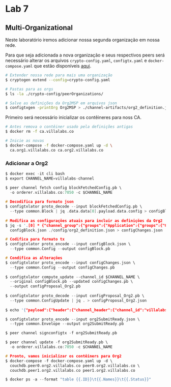 # Lab 7

## Multi-Organizational
Neste laboratório iremos adicionar nossa segunda organização em nossa rede.

Para que seja adicionada a nova organização e seus respectivos peers será necessário alterar os arquivos ``crypto-config.yaml``, ``configtx.yaml`` e ``docker-compose.yaml`` que estão disponíveis [aqui](https://github.com/deusimarferreira/hyperledger-fabric/tree/feature/lab-7).

~~~sh
# Extender nossa rede para mais uma organização
$ cryptogen extend --config=crypto-config.yaml

# Pastas para as orgs
$ ls -la ./crypto-config/peerOrganizations/

# Salve as definições da Org2MSP em arquivos json
$ configtxgen -printOrg Org2MSP > ./channel-artifacts/org2_definition.json
~~~

Primeiro será necessário inicializar os contêineres para noss CA.
~~~sh
# Antes remova o contêiner usado pela definições antigas
$ docker rm -f ca.villalabs.co

# Inicie as novas
$ docker-compose -f docker-compose.yaml up -d \
  ca.org1.villalabs.co ca.org2.villalabs.co
~~~

### Adicionar a Org2

~~~h
$ docker exec -it cli bash
$ export CHANNEL_NAME=villalabs-channel

$ peer channel fetch config blockFetchedConfig.pb \
  -o orderer.villalabs.co:7050 -c $CHANNEL_NAME
  
# Decodifica para formato json
$ configtxlator proto_decode --input blockFetchedConfig.pb \
  --type common.Block | jq .data.data[0].payload.data.config > configBlock.json
  
# Modifica as configurações atuais para incluir as definições da Org2
$ jq -s '.[0] * {"channel_group":{"groups":{"Application":{"groups":{"Org2MSP":.[1]}}}}}' \
  configBlock.json ./config/org2_definition.json > configChanges.json

# Codifica para formato tx
$ configtxlator proto_encode --input configBlock.json \
  --type common.Config --output configBlock.pb

# Condifica as alterações
$ configtxlator proto_encode --input configChanges.json \
  --type common.Config --output configChanges.pb
  
$ configtxlator compute_update --channel_id $CHANNEL_NAME \
  --original configBlock.pb --updated configChanges.pb \
  --output configProposal_Org2.pb
  
$ configtxlator proto_decode --input configProposal_Org2.pb \
  --type common.ConfigUpdate | jq . > configProposal_Org2.json
  
$ echo '{"payload":{"header":{"channel_header":{"channel_id":"villalabs-channel","type":2}},"data":{"config_update":'$(cat configProposal_Org2.json)'}}}' | jq . > org2SubmitReady.json

$ configtxlator proto_encode --input org2SubmitReady.json \
  --type common.Envelope --output org2SubmitReady.pb

$ peer channel signconfigtx -f org2SubmitReady.pb

$ peer channel update -f org2SubmitReady.pb \
  -o orderer.villalabs.co:7050 -c $CHANNEL_NAME

# Pronto, vamos inicializar os contêiners para Org2
$ docker-compose -f docker-compose.yaml up -d \
  couchdb.peer0.org2.villalabs.co peer0.org2.villalabs.co \
  couchdb.peer1.org2.villalabs.co peer1.org2.villalabs.co

$ docker ps -a --format "table {{.ID}}\t{{.Names}}\t{{.Status}}"
~~~
